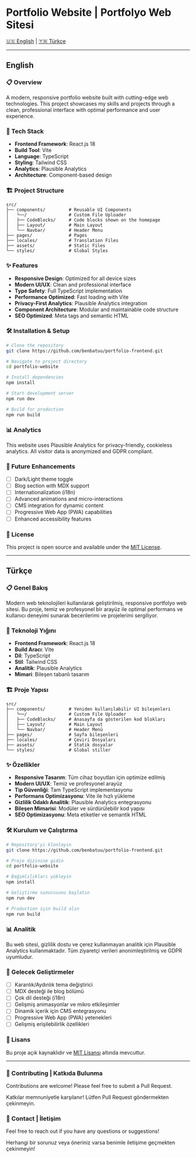 # Portfolio Website | Portfolyo Web Sitesi

[🇺🇸 English](#english) | [🇹🇷 Türkçe](#türkçe)

---

## English

### 📋 Overview

A modern, responsive portfolio website built with cutting-edge web technologies. This project showcases my skills and projects through a clean, professional interface with optimal performance and user experience.

### 🚀 Tech Stack

- **Frontend Framework**: React.js 18
- **Build Tool**: Vite
- **Language**: TypeScript
- **Styling**: Tailwind CSS
- **Analytics**: Plausible Analytics
- **Architecture**: Component-based design

### 🏗️ Project Structure

```
src/
├── components/         # Reusable UI Components
│   └──/                # Custom File Uploader
│   ├── CodeBlocks/     # Code blocks shown on the homepage
│   ├── Layout/         # Main Layout
│   └── Navbar/         # Header Menu
├── pages/              # Pages
├── locales/            # Translation Files
├── assets/             # Static Files
└── styles/             # Global Styles
```

### ✨ Features

- **Responsive Design**: Optimized for all device sizes
- **Modern UI/UX**: Clean and professional interface
- **Type Safety**: Full TypeScript implementation
- **Performance Optimized**: Fast loading with Vite
- **Privacy-First Analytics**: Plausible Analytics integration
- **Component Architecture**: Modular and maintainable code structure
- **SEO Optimized**: Meta tags and semantic HTML

### 🛠️ Installation & Setup

```bash
# Clone the repository
git clone https://github.com/benbatuu/portfolio-frontend.git

# Navigate to project directory
cd portfolio-website

# Install dependencies
npm install

# Start development server
npm run dev

# Build for production
npm run build
```

### 📊 Analytics

This website uses Plausible Analytics for privacy-friendly, cookieless analytics. All visitor data is anonymized and GDPR compliant.

### 🔮 Future Enhancements

- [ ] Dark/Light theme toggle
- [ ] Blog section with MDX support
- [ ] Internationalization (i18n)
- [ ] Advanced animations and micro-interactions
- [ ] CMS integration for dynamic content
- [ ] Progressive Web App (PWA) capabilities
- [ ] Enhanced accessibility features

### 📝 License

This project is open source and available under the [MIT License](LICENSE).

---

## Türkçe

### 📋 Genel Bakış

Modern web teknolojileri kullanılarak geliştirilmiş, responsive portfolyo web sitesi. Bu proje, temiz ve profesyonel bir arayüz ile optimal performans ve kullanıcı deneyimi sunarak becerilerimi ve projelerimi sergiliyor.

### 🚀 Teknoloji Yığını

- **Frontend Framework**: React.js 18
- **Build Aracı**: Vite
- **Dil**: TypeScript
- **Stil**: Tailwind CSS
- **Analitik**: Plausible Analytics
- **Mimari**: Bileşen tabanlı tasarım

### 🏗️ Proje Yapısı

```
src/
├── components/         # Yeniden kullanılabilir UI bileşenleri
│   └──/                # Custom File Uploader
│   ├── CodeBlocks/     # Anasayfa da gösterilen kod blokları
│   ├── Layout/         # Main Layout
│   └── Navbar/         # Header Menü
├── pages/              # Sayfa bileşenleri
├── locales/            # Çeviri Dosyaları
├── assets/             # Statik dosyalar
└── styles/             # Global stiller
```

### ✨ Özellikler

- **Responsive Tasarım**: Tüm cihaz boyutları için optimize edilmiş
- **Modern UI/UX**: Temiz ve profesyonel arayüz
- **Tip Güvenliği**: Tam TypeScript implementasyonu
- **Performans Optimizasyonu**: Vite ile hızlı yükleme
- **Gizlilik Odaklı Analitik**: Plausible Analytics entegrasyonu
- **Bileşen Mimarisi**: Modüler ve sürdürülebilir kod yapısı
- **SEO Optimizasyonu**: Meta etiketler ve semantik HTML

### 🛠️ Kurulum ve Çalıştırma

```bash
# Repository'yi klonlayın
git clone https://github.com/benbatuu/portfolio-frontend.git

# Proje dizinine gidin
cd portfolio-website

# Bağımlılıkları yükleyin
npm install

# Geliştirme sunucusunu başlatın
npm run dev

# Production için build alın
npm run build
```

### 📊 Analitik

Bu web sitesi, gizlilik dostu ve çerez kullanmayan analitik için Plausible Analytics kullanmaktadır. Tüm ziyaretçi verileri anonimleştirilmiş ve GDPR uyumludur.

### 🔮 Gelecek Geliştirmeler

- [ ] Karanlık/Aydınlık tema değiştirici
- [ ] MDX desteği ile blog bölümü
- [ ] Çok dil desteği (i18n)
- [ ] Gelişmiş animasyonlar ve mikro etkileşimler
- [ ] Dinamik içerik için CMS entegrasyonu
- [ ] Progressive Web App (PWA) yetenekleri
- [ ] Gelişmiş erişilebilirlik özellikleri

### 📝 Lisans

Bu proje açık kaynaklıdır ve [MIT Lisansı](LICENSE) altında mevcuttur.

---

### 🤝 Contributing | Katkıda Bulunma

Contributions are welcome! Please feel free to submit a Pull Request.

Katkılar memnuniyetle karşılanır! Lütfen Pull Request göndermekten çekinmeyin.

### 📧 Contact | İletişim

Feel free to reach out if you have any questions or suggestions!

Herhangi bir sorunuz veya öneriniz varsa benimle iletişime geçmekten çekinmeyin!